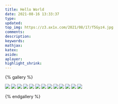 ```yaml
---
title: Hello World
date: 2021-08-16 13:33:37
type:
updated:
top_img: https://z3.ax1x.com/2021/08/17/f5Gyz4.jpg
comments:
description:
keywords:
mathjax:
katex:
aside:
aplayer:
highlight_shrink:
---
```




{% gallery %}

![](https://z3.ax1x.com/2021/08/17/f5GULn.jpg)
![](https://z3.ax1x.com/2021/08/17/f5GNss.jpg)
![](https://z3.ax1x.com/2021/08/17/f5GdZq.jpg)
![](https://z3.ax1x.com/2021/08/17/f5GtMj.jpg)
![](https://z3.ax1x.com/2021/08/17/f5GJzQ.jpg)
![](https://z3.ax1x.com/2021/08/17/f5G2LR.png)
![](https://z3.ax1x.com/2021/08/17/f5Gwd0.jpg)
![](https://z3.ax1x.com/2021/08/17/f5G0oV.jpg)
![](https://z3.ax1x.com/2021/08/17/f5GDiT.jpg)
![](https://z3.ax1x.com/2021/08/17/f5GcQJ.jpg)
![](https://z3.ax1x.com/2021/08/17/f5GrJU.jpg)
![](https://z3.ax1x.com/2021/08/17/f5Gyz4.jpg)
![](https://z3.ax1x.com/2021/08/17/f5Ggy9.jpg)

{% endgallery %}


